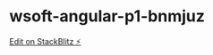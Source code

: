 # wsoft-angular-p1-bnmjuz

[Edit on StackBlitz ⚡️](https://stackblitz.com/edit/wsoft-angular-p1-bnmjuz)